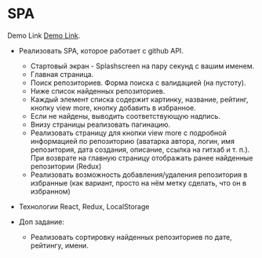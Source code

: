 # SPA

Demo Link [Demo Link](https://leonid1313.github.io/SPA/).

- Реализовать SPA, которое работает с github API.
    - Стартовый экран - Splashscreen на пару секунд с вашим именем.
    - Главная страница.
    - Поиск репозиториев. Форма поиска с валидацией (на пустоту).
    - Ниже список найденных репозиториев.
    - Каждый элемент списка содержит картинку, название, рейтинг, кнопку view more, кнопку добавить в избранное.
    - Если не найдены, выводить соответствующую надпись.
    - Внизу страницы реализовать пагинацию.
    - Реализовать страницу для кнопки view more с подробной информацией по репозиторию (аватарка автора, логин, имя репозитория, дата создания, описание, ссылка на гитхаб и т. п.). При возврате на главную страницу отображать ранее найденные репозитории (Redux)
    - Реализовать возможность добавления/удаления репозитория в избранные (как вариант, просто на нём метку сделать, что он в избранном)
- Технологии React, Redux, LocalStorage

- Доп задание:
    - Реализовать сортировку найденных репозиториев по дате, рейтингу, имени.